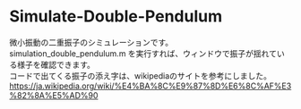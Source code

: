 # Simulate-Double-Pendulum
微小振動の二重振子のシミュレーションです。  
simulation_double_pendulum.m を実行すれば、ウィンドウで振子が揺れている様子を確認できます。  
コードで出てくる振子の添え字は、wikipediaのサイトを参考にしました。  
https://ja.wikipedia.org/wiki/%E4%BA%8C%E9%87%8D%E6%8C%AF%E3%82%8A%E5%AD%90
